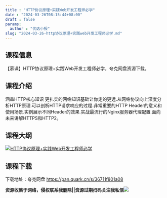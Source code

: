 ```yaml
---
title : "HTTP协议原理+实践Web开发工程师必学"
date : "2024-03-26T08:15:44+08:00"
draft : false
params:
  author : "优选小报"
slug: "2024-03-26-http协议原理+实践web开发工程师必学.md"
---
```


## 课程信息

【慕课】HTTP协议原理+实践Web开发工程师必学，夸克网盘资源下载。

## 课程介绍

涵盖HTTP核心知识 更扎实的网络知识基础让你走的更远.从网络协议向上深度分析HTTP原理.可以剖析HTTP请求响应的过程.非常重要的HTTP
Header的意义和使用场景.实例展示不同Header的效果.实战最流行的Nginx服务器代理配置.面向未来讲解HTTPS和HTTP2。

## 课程大纲

[![HTTP协议原理+实践Web开发工程师必学](//img7-1.zhekoulieshou.com/mmbiz_jpg/iaHBVewvSIbAOP5MwRmNQ8SEEaPPgBTocLhFH6HtG1UgVQMV9VwrA76zAuv71DAlnb3IcAVZlyu0czrR2Drr8xA/0)](//img7-1.zhekoulieshou.com/mmbiz_jpg/iaHBVewvSIbAOP5MwRmNQ8SEEaPPgBTocLhFH6HtG1UgVQMV9VwrA76zAuv71DAlnb3IcAVZlyu0czrR2Drr8xA/0)

## 课程下载

下载地址：夸克网盘 https://pan.quark.cn/s/36711f801a08

**资源收集于网络，侵权联系我删除||资源过期扫码关注我私信**![](//img7-1.zhekoulieshou.com/mmbiz_jpg/iaHBVewvSIbAjcr9g6TlCXSfiaDqkbzuEzp207hVzPqT4YGQOAazQ1KNHCeACbia5Lzq4Ckwibe48iar1q7lgVP1o3w/640?wx_fmt=jpeg&from=appmsg)


